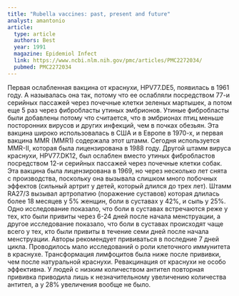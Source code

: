 ```yaml
---
title: "Rubella vaccines: past, present and future"
analyst: amantonio
article:
  type: article
  authors: Best
  year: 1991
  magazine: Epidemiol Infect
  link: https://www.ncbi.nlm.nih.gov/pmc/articles/PMC2272034/
  pubmed: PMC2272034
---
```


Первая ослабленная вакцина от краснухи, HPV77.DE5, появилась в 1961 году. А называлась она так, потому что ее ослабляли посредством 77-и серийных пассажей через почечные клетки зеленых мартышек, а потом еще 5 раз через фибробласты утиных эмбрионов. Утиные фибробласты были добавлены потому что считается, что в эмбрионах птиц меньше посторонних вирусов и других инфекций, чем в почках обезьян. Эта вакцина широко использовалась в США и в Европе в 1970-х, и первая вакцина MMR (MMR1) содержала этот штамм. Сегодня используется MMR-II, которая была лицензирована в 1988 году.
Другой штамм вируса краснухи, HPV77.DK12, был ослаблен вместо утиных фибробластов посредством 12-и серийных пассажей через почечные клетки собак. Эта вакцина была лицензирована в 1969, но через несколько лет снята с производства, поскольку она вызывала слишком много побочных эффектов (сильный артрит у детей, который длился до трех лет).
Штамм RA27/3 вызывал артропатию (поражение суставов) которая длилась более 18 месяцев у 5% женщин, боли в суставах у 42%, и сыпь у 25%. Одно исследование показало, что боли в суставах встречаются реже у тех, кто были привиты через 6-24 дней после начала менструации, а другое исследование показало, что боли в суставах происходят чаще всего у тех, кто были привиты в течение семи дней после начала менструации. Авторы рекомендует прививаться в последние 7 дней цикла.
Проводилось мало исследований о роли клеточного иммунитета в краснухе. Трансформация лимфоцитов была ниже после прививки, чем после натуральной краснухи.
Ревакцинация от краснухи не особо эффективна. У людей с низким количеством антител повторная прививка приводила лишь к незначительному увеличению количества антител, а у 28% увеличения вообще не было.
